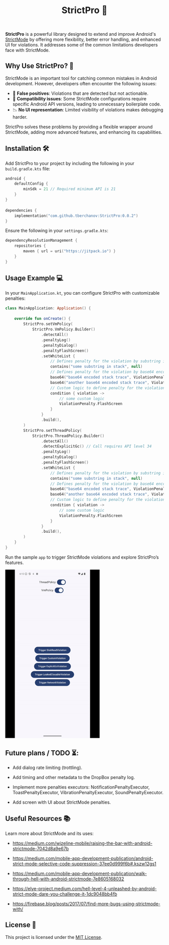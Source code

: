 <h1 align="center">StrictPro 🚀</h1>
</br>

**StrictPro** is a powerful library designed to extend and improve Android's [StrictMode](https://developer.android.com/reference/android/os/StrictMode.html) by offering more flexibility, better error handling, and enhanced UI for violations. It addresses some of the common limitations developers face with StrictMode.

## Why Use StrictPro? 🤔

StrictMode is an important tool for catching common mistakes in Android development. However, developers often encounter the following issues:

- 🚫 **False positives**: Violations that are detected but not actionable.
- 🔄 **Compatibility issues**: Some StrictMode configurations require specific Android API versions, leading to unnecessary boilerplate code.
- 📉 **No UI representation**: Limited visibility of violations makes debugging harder.

StrictPro solves these problems by providing a flexible wrapper around StrictMode, adding more advanced features, and enhancing its capabilities.

## Installation 🛠️

Add StrictPro to your project by including the following in your `build.gradle.kts` file:

```kotlin
android {
    defaultConfig {
        minSdk = 21 // Required minimum API is 21
    }
}

dependencies {    
    implementation("com.github.tberchanov:StrictPro:0.0.2")
}
```

Ensure the following in your `settings.gradle.kts`:
```kotlin
dependencyResolutionManagement {
    repositories {
        maven { url = uri("https://jitpack.io") }
    }
}
```

Usage Example 💻
------
In your `MainApplication.kt`, you can configure StrictPro with customizable penalties:
```kotlin
class MainApplication: Application() {

    override fun onCreate() {
        StrictPro.setVmPolicy(
            StrictPro.VmPolicy.Builder()
                .detectAll()
                .penaltyLog()
                .penaltyDialog()
                .penaltyFlashScreen()
                .setWhiteList {
                    // Defines penalty for the violation by substring in stack. Do nothing on violation if penalty is null.
                    contains("some substring in stack", null)
                    // Defines penalty for the violation by base64 encoded stack.
                    base64("base64 encoded stack trace", ViolationPenalty.Ignore)
                    base64("another base64 encoded stack trace", ViolationPenalty.Dialog)
                    // Custom logic to define penalty for the violation. Do nothing on violation if penalty is null.
                    condition { violation ->
                        // some custom logic
                        ViolationPenalty.FlashScreen
                    }
                }
                .build(),
        )
        StrictPro.setThreadPolicy(
            StrictPro.ThreadPolicy.Builder()
                .detectAll()
                .detectExplicitGc() // Call requires API level 34
                .penaltyLog()
                .penaltyDialog()
                .penaltyFlashScreen()
                .setWhiteList {
                    // Defines penalty for the violation by substring in stack. Do nothing on violation if penalty is null.
                    contains("some substring in stack", null)
                    // Defines penalty for the violation by base64 encoded stack.
                    base64("base64 encoded stack trace", ViolationPenalty.Ignore)
                    base64("another base64 encoded stack trace", ViolationPenalty.Dialog)
                    // Custom logic to define penalty for the violation. Do nothing on violation if penalty is null.
                    condition { violation ->
                        // some custom logic
                        ViolationPenalty.FlashScreen
                    }
                }
                .build(),
        )
    }
}
```

Run the sample `app` to trigger StrictMode violations and explore StrictPro’s features.

<img src="./img/strict-pro-example.gif" width="300" />

Future plans / TODO ⏳:
---

* Add dialog rate limiting (trottling).

* Add timing and other metadata to the DropBox penalty log.

* Implement more penalties executors: NotificationPenaltyExecutor, ToastPenaltyExecutor, VibrationPenaltyExecutor, SoundPenaltyExecutor.

* Add screen with UI about StrictMode penalties.

Useful Resources 📚
---
Learn more about StrictMode and its uses:

* https://medium.com/wizeline-mobile/raising-the-bar-with-android-strictmode-7042d8a9e67b

* https://medium.com/mobile-app-development-publication/android-strict-mode-selective-code-suppression-37ee0d999f6b#.kszw12gs1

* https://medium.com/mobile-app-development-publication/walk-through-hell-with-android-strictmode-7e8605168032

* https://elye-project.medium.com/hell-level-4-unleashed-by-android-strict-mode-dare-you-challenge-it-1dc9048bb4fb

* https://firebase.blog/posts/2017/07/find-more-bugs-using-strictmode-with/

## License 📜

This project is licensed under the [MIT License](LICENSE).